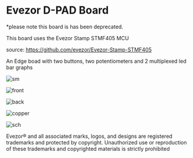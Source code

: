 # Evezor D-PAD Board

*please note this board is has been deprecated.

This board uses the Evezor Stamp STMF405 MCU

source: https://github.com/evezor/Evezor-Stamp-STMF405

An Edge boad with two buttons, two potentiometers and 2 multiplexed led bar graphs

![sm](https://github.com/evezor/v0_potentiometer_board/blob/main/pics/sm.PNG)

![front](https://github.com/evezor/v0_potentiometer_board/blob/main/pics/front.PNG)

![back](https://github.com/evezor/v0_potentiometer_board/blob/main/pics/back.PNG)

![copper](https://github.com/evezor/v0_potentiometer_board/blob/main/pics/copper.PNG)

![sch](https://github.com/evezor/v0_potentiometer_board/blob/main/cad_files/POTENTIOMETER.svg)

Evezor® and all associated marks, logos, and designs are registered trademarks and protected by copyright. Unauthorized use or reproduction of these trademarks and copyrighted materials is strictly prohibited
